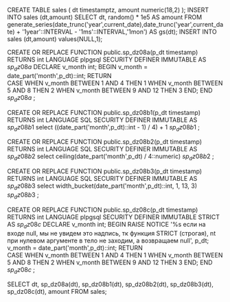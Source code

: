 CREATE TABLE sales 
(
dt timestamptz,
amount numeric(18,2)
);
INSERT INTO sales (dt,amount)
SELECT 
	dt,
	random() * 1e5 AS amount 
FROM 
	generate_series(date_trunc('year',current_date),date_trunc('year',current_date) + '1year'::INTERVAL - '1ms'::INTERVAL,'1mon') AS gs(dt);
INSERT INTO sales (dt,amount) values(NULL,1); 

CREATE OR REPLACE FUNCTION public.sp_dz08a(p_dt timestamp)
RETURNS int
 LANGUAGE plpgsql
 SECURITY DEFINER
 IMMUTABLE 
AS 
$sp_dz08a$
DECLARE 
	v_month int;
BEGIN
	v_month = date_part('month',p_dt)::int;
	RETURN  
		CASE 
			WHEN v_month BETWEEN 1 AND 4 THEN 1
			WHEN v_month BETWEEN 5 AND 8 THEN 2
			WHEN v_month BETWEEN 9 AND 12 THEN 3
		END;
END
$sp_dz08a$
;  

CREATE OR REPLACE FUNCTION public.sp_dz08b1(p_dt timestamp)
RETURNS int
 LANGUAGE SQL
 SECURITY DEFINER
 IMMUTABLE
AS 
$sp_dz08b1$
	select ((date_part('month',p_dt)::int - 1) / 4) + 1
$sp_dz08b1$
;  

CREATE OR REPLACE FUNCTION public.sp_dz08b2(p_dt timestamp)
RETURNS int
 LANGUAGE SQL
 SECURITY DEFINER
 IMMUTABLE
AS 
$sp_dz08b2$
	select ceiling(date_part('month',p_dt) / 4::numeric)
$sp_dz08b2$
;  

CREATE OR REPLACE FUNCTION public.sp_dz08b3(p_dt timestamp)
RETURNS int
 LANGUAGE SQL
 SECURITY DEFINER
 IMMUTABLE
AS 
$sp_dz08b3$
	select width_bucket(date_part('month',p_dt)::int, 1, 13, 3)
$sp_dz08b3$
;  

CREATE OR REPLACE FUNCTION public.sp_dz08c(p_dt timestamp)
RETURNS int
 LANGUAGE plpgsql
 SECURITY DEFINER
 IMMUTABLE 
 STRICT
AS 
$sp_dz08c$
DECLARE 
	v_month int;
BEGIN
	RAISE NOTICE '%s если на входе null, мы не увидем это надпись, тк функция STRICT (строгая), nt при нулевом аргументе в тело не заходим, а возвращаем null', p_dt;
	v_month = date_part('month',p_dt)::int;
	RETURN  
		CASE 
			WHEN v_month BETWEEN 1 AND 4 THEN 1
			WHEN v_month BETWEEN 5 AND 8 THEN 2
			WHEN v_month BETWEEN 9 AND 12 THEN 3
		END;
END
$sp_dz08c$
;  


SELECT 
	dt,
	sp_dz08a(dt),
	sp_dz08b1(dt),
	sp_dz08b2(dt),
	sp_dz08b3(dt),
	sp_dz08c(dt),
	amount 
FROM 
	sales;

